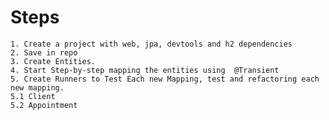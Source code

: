 
# Steps
    1. Create a project with web, jpa, devtools and h2 dependencies
    2. Save in repo
    3. Create Entities.
    4. Start Step-by-step mapping the entities using  @Transient
    5. Create Runners to Test Each new Mapping, test and refactoring each new mapping.
    5.1 Client
    5.2 Appointment